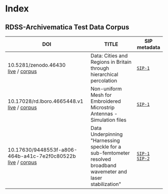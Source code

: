 
# Index
## RDSS-Archivematica Test Data Corpus

| DOI  | TITLE | SIP metadata |
| ------------- | ------------- | ------------- |
|10.5281/zenodo.46430 <br /> [live](https://doi.org/10.5281/zenodo.46430) / [corpus](/10.5281/zenodo.46430/)  | Data: Cities and Regions in Britain through hierarchical percolation |  [`SIP-1`](/10.5281/zenodo.46430/SIPmetadata/6430-SIP-1.request.json) |
|10.17028/rd.lboro.4665448.v1 <br /> [live](https://doi.org/10.17028/rd.lboro.4665448.v1) / [corpus](/10.17028/rd.lboro.4665448.v1/) | Non-uniform Mesh for Embroidered Microstrip Antennas - Simulation files |  [`SIP-1`](/10.17028/rd.lboro.4665448.v1/SIPmetadata/5448-SIP-1.request.json) |
|10.17630/9448553f-a806-464b-a41c-7e2f0c80522b <br />[live](https://doi.org/10.17630/9448553f-a806-464b-a41c-7e2f0c80522b) / [corpus](/10.17630/9448553f-a806-464b-a41c-7e2f0c80522b/)  | Data Underpinning "Harnessing speckle for a sub-femtometer resolved broadband wavemeter and laser stabilization" |  [`SIP-1`](/10.17630/9448553f-a806-464b-a41c-7e2f0c80522b/SIPmetadata/522b-SIP-1.request.json) <br /> [`SIP-2`](/10.17630/9448553f-a806-464b-a41c-7e2f0c80522b/SIPmetadata/522b-SIP-2.request.json)|
